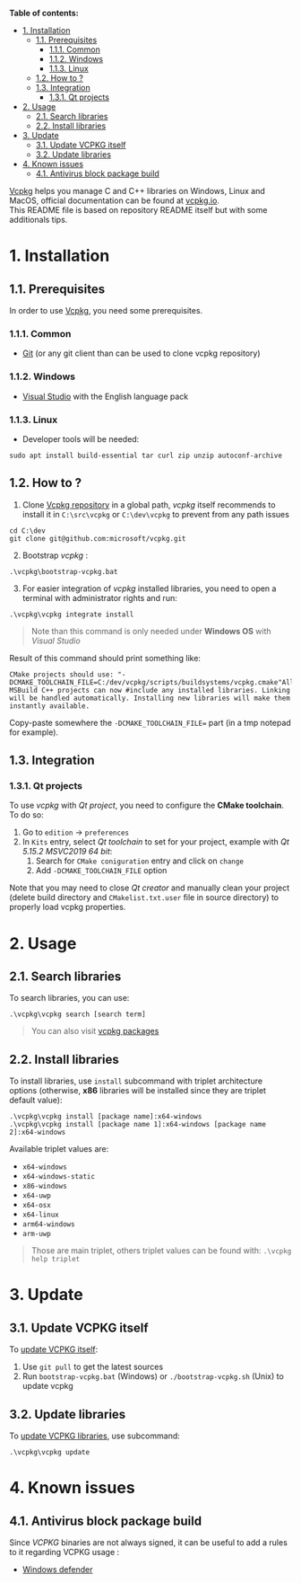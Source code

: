 **Table of contents:**
- [1. Installation](#1-installation)
  - [1.1. Prerequisites](#11-prerequisites)
    - [1.1.1. Common](#111-common)
    - [1.1.2. Windows](#112-windows)
    - [1.1.3. Linux](#113-linux)
  - [1.2. How to ?](#12-how-to-)
  - [1.3. Integration](#13-integration)
    - [1.3.1. Qt projects](#131-qt-projects)
- [2. Usage](#2-usage)
  - [2.1. Search libraries](#21-search-libraries)
  - [2.2. Install libraries](#22-install-libraries)
- [3. Update](#3-update)
  - [3.1. Update VCPKG itself](#31-update-vcpkg-itself)
  - [3.2. Update libraries](#32-update-libraries)
- [4. Known issues](#4-known-issues)
  - [4.1. Antivirus block package build](#41-antivirus-block-package-build)

[Vcpkg][vcpkg-repo] helps you manage C and C++ libraries on Windows, Linux and MacOS, official documentation can be found at [vcpkg.io][vcpkg-official].  
This README file is based on repository README itself but with some additionals tips.

# 1. Installation
## 1.1. Prerequisites

In order to use [Vcpkg][vcpkg-repo], you need some prerequisites.

### 1.1.1. Common
- [Git][git-official] (or any git client than can be used to clone vcpkg repository)

### 1.1.2. Windows
- [Visual Studio][visual-studio-official] with the English language pack

### 1.1.3. Linux
- Developer tools will be needed:
```shell
sudo apt install build-essential tar curl zip unzip autoconf-archive
```

## 1.2. How to ?

1. Clone [Vcpkg repository][vcpkg-repo] in a global path, _vcpkg_ itself recommends to install it in `C:\src\vcpkg` or `C:\dev\vcpkg` to prevent from any path issues
```shell
cd C:\dev
git clone git@github.com:microsoft/vcpkg.git
```

2. Bootstrap _vcpkg_ :
```shell
.\vcpkg\bootstrap-vcpkg.bat
```

3. For easier integration of _vcpkg_ installed libraries, you need to open a terminal with administrator rights and run:
```shell
.\vcpkg\vcpkg integrate install
```
> Note than this command is only needed under **Windows OS** with _Visual Studio_

Result of this command should print something like:
```
CMake projects should use: "-DCMAKE_TOOLCHAIN_FILE=C:/dev/vcpkg/scripts/buildsystems/vcpkg.cmake"All MSBuild C++ projects can now #include any installed libraries. Linking will be handled automatically. Installing new libraries will make them instantly available.
```
Copy-paste somewhere the `-DCMAKE_TOOLCHAIN_FILE=` part (in a tmp notepad for example).

## 1.3. Integration
### 1.3.1. Qt projects

To use _vcpkg_ with _Qt project_, you need to configure the **CMake toolchain**.  
To do so:
1. Go to `edition` -> `preferences`
2. In `Kits` entry, select _Qt toolchain_ to set for your project, example with _Qt 5.15.2 MSVC2019 64 bit_:
   1. Search for `CMake coniguration` entry and click on `change`
   2. Add `-DCMAKE_TOOLCHAIN_FILE` option

Note that you may need to close _Qt creator_ and manually clean your project (delete build directory and `CMakelist.txt.user` file in source directory) to properly load vcpkg properties.

# 2. Usage
## 2.1. Search libraries

To search libraries, you can use:
```shell
.\vcpkg\vcpkg search [search term]
```
> You can also visit [vcpkg packages][vcpkg-packages]

## 2.2. Install libraries

To install libraries, use `install` subcommand with triplet architecture options (otherwise, **x86** libraries will be installed since they are triplet default value):
```shell
.\vcpkg\vcpkg install [package name]:x64-windows
.\vcpkg\vcpkg install [package name 1]:x64-windows [package name 2]:x64-windows
```

Available triplet values are:
- `x64-windows`
- `x64-windows-static`
- `x86-windows`
- `x64-uwp`
- `x64-osx`
- `x64-linux`
- `arm64-windows`
- `arm-uwp`
> Those are main triplet, others triplet values can be found with: `.\vcpkg help triplet`

# 3. Update
## 3.1. Update VCPKG itself

To [update VCPKG itself][vcpgk-update-itself]:
1. Use `git pull` to get the latest sources
2. Run `bootstrap-vcpkg.bat` (Windows) or `./bootstrap-vcpkg.sh` (Unix) to update vcpkg

## 3.2. Update libraries

To [update VCPKG libraries][vcpkg-update-lib], use subcommand:
```shell
.\vcpkg\vcpkg update
```

# 4. Known issues
## 4.1. Antivirus block package build

Since _VCPKG_ binaries are not always signed, it can be useful to add a rules to it regarding VCPKG usage :
- [Windows defender][av-exclude-win-defenders]

<!-- External links -->
[git-official]: https://git-scm.com/downloads
[visual-studio-official]: https://visualstudio.microsoft.com/fr/

[vcpkg-official]: https://vcpkg.io/en/index.html
[vcpkg-repo]: https://github.com/microsoft/vcpkg
[vcpkg-packages]: https://vcpkg.io/en/packages.html

[vcpgk-faq]: https://learn.microsoft.com/en-us/vcpkg/about/faq
[vcpgk-update-itself]: https://learn.microsoft.com/en-us/vcpkg/about/faq#how-do-i-update-vcpkg
[vcpkg-update-lib]: https://learn.microsoft.com/en-us/vcpkg/about/faq#how-do-i-update-libraries

[av-exclude-win-defenders]: https://support.microsoft.com/en-us/windows/add-an-exclusion-to-windows-security-811816c0-4dfd-af4a-47e4-c301afe13b26#ID0EBF=Windows_11